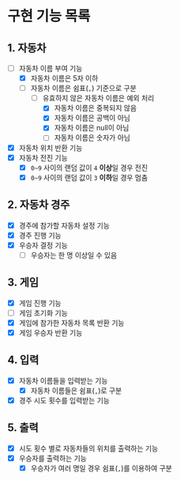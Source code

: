 # 구현 기능 목록

## 1. 자동차

- [ ] 자동차 이름 부여 기능
  - [x] 자동차 이름은 5자 이하
  - [ ] 자동차 이름은 쉼표(`,`) 기준으로 구분
    - [ ] 유효하지 않은 자동차 이름은 예외 처리
      - [x] 자동차 이름은 중복되지 않음
      - [x] 자동차 이름은 공백이 아님
      - [x] 자동차 이름은 null이 아님
      - [ ] 자동차 이름은 숫자가 아님
- [x] 자동차 위치 반환 기능
- [x] 자동차 전진 기능
    - [x] `0~9` 사이의 랜덤 값이 `4` **이상**일 경우 전진
    - [x] `0~9` 사이의 랜덤 값이 `3` **이하**일 경우 멈춤

## 2. 자동차 경주

- [x] 경주에 참가할 자동차 설정 기능
- [x] 경주 진행 기능
- [x] 우승자 결정 기능
  - [ ] 우승자는 한 명 이상일 수 있음

## 3. 게임

- [x] 게임 진행 기능
- [ ] 게임 초기화 기능
- [x] 게임에 참가한 자동차 목록 반환 기능
- [x] 게임 우승자 반환 기능

## 4. 입력

- [x] 자동차 이름들을 입력받는 기능
  - [x] 자동차 이름들은 쉼표(`,`)로 구분 
- [x] 경주 시도 횟수를 입력받는 기능

## 5. 출력

- [x] 시도 횟수 별로 자동차들의 위치를 출력하는 기능
- [x] 우승자를 출력하는 기능
  - [x] 우승자가 여러 명일 경우 쉼표(`,`)를 이용하여 구분